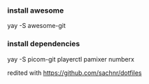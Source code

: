 ### install awesome
yay -S awesome-git

### install dependencies
yay -S picom-git playerctl pamixer numberx

redited with
https://github.com/sachnr/dotfiles
